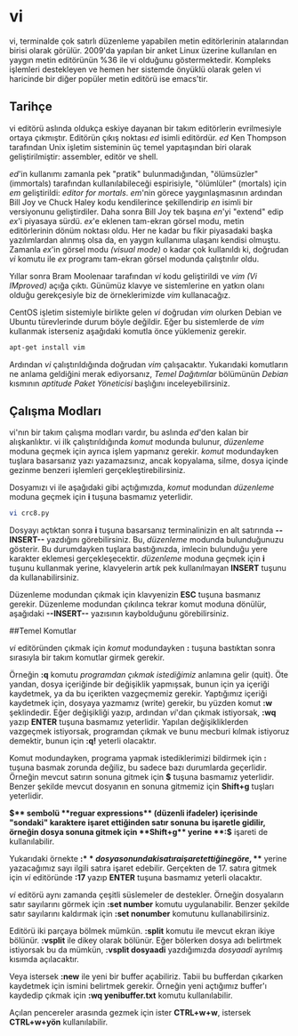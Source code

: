# vi

vi, terminalde çok satırlı düzenleme yapabilen metin editörlerinin atalarından birisi olarak görülür. 2009'da yapılan bir anket Linux üzerine kullanılan en yaygın metin editörünün %36 ile vi olduğunu göstermektedir. Kompleks işlemleri destekleyen ve hemen her sistemde önyüklü olarak gelen vi haricinde bir diğer popüler metin editörü ise emacs'tir.

## Tarihçe

vi editörü aslında oldukça eskiye dayanan bir takım editörlerin evrilmesiyle ortaya çıkmıştır. Editörün çıkış noktası *ed* isimli editördür. *ed* Ken Thompson tarafından Unix işletim sisteminin üç temel yapıtaşından biri olarak geliştirilmiştir: assembler, editör ve shell.

*ed*'in kullanımı zamanla pek "pratik" bulunmadığından, "ölümsüzler" (immortals) tarafından kullanılabileceği espirisiyle, "ölümlüler" (mortals) için *em* geliştirildi: *editor for mortals*. *em*'nin görece yaygınlaşmasının ardından Bill Joy ve Chuck Haley kodu kendilerince şekillendirip *en* isimli bir versiyonunu geliştirdiler. Daha sonra Bill Joy tek başına *en*'yi "extend" edip *ex*'i piyasaya sürdü. *ex*'e eklenen tam-ekran görsel modu, metin editörlerinin dönüm noktası oldu. Her ne kadar bu fikir piyasadaki başka yazılımlardan alınmış olsa da, en yaygın kullanıma ulaşanı kendisi olmuştu. Zamanla *ex*'in görsel modu *(visual mode)* o kadar çok kullanıldı ki, doğrudan *vi* komutu ile *ex* programı tam-ekran görsel modunda çalıştırılır oldu.

Yıllar sonra Bram Moolenaar tarafından *vi* kodu geliştirildi ve *vim* *(Vi IMproved)* açığa çıktı. Günümüz klavye ve sistemlerine en yatkın olanı olduğu gerekçesiyle biz de örneklerimizde *vim* kullanacağız.

CentOS işletim sistemiyle birlikte gelen *vi* doğrudan *vim* olurken Debian ve Ubuntu türevlerinde durum böyle değildir. Eğer bu sistemlerde de *vim* kullanmak isterseniz aşağıdaki komutla önce yüklemeniz gerekir.

```bash
apt-get install vim
```

Ardından *vi* çalıştırıldığında doğrudan *vim* çalışacaktır. Yukarıdaki komutların ne anlama geldiğini merak ediyorsanız, *Temel Dağıtımlar* bölümünün *Debian* kısmının *aptitude Paket Yöneticisi* başlığını inceleyebilirsiniz.

## Çalışma Modları

vi'nın bir takım çalışma modları vardır, bu aslında *ed*'den kalan bir alışkanlıktır. vi ilk çalıştırıldığında *komut* modunda bulunur, *düzenleme* moduna geçmek için ayrıca işlem yapmanız gerekir. *komut* modundayken tuşlara basarsanız yazı yazamazsınız, ancak kopyalama, silme, dosya içinde gezinme benzeri işlemleri gerçekleştirebilirsiniz.

Dosyamızı vi ile aşağıdaki gibi açtığımızda, *komut* modundan *düzenleme* moduna geçmek için **i** tuşuna basmamız yeterlidir.

```bash
vi crc8.py
```

Dosyayı açtıktan sonra **i** tuşuna basarsanız terminalinizin en alt satırında **--INSERT--** yazdığını görebilirsiniz. Bu, *düzenleme* modunda bulunduğunuzu gösterir. Bu durumdayken tuşlara bastığınızda, imlecin bulunduğu yere karakter eklemesi gerçekleşecektir. *düzenleme* moduna geçmek için **i** tuşunu kullanmak yerine, klavyelerin artık pek kullanılmayan **INSERT** tuşunu da kullanabilirsiniz.

Düzenleme modundan çıkmak için klavyenizin **ESC** tuşuna basmanız gerekir. Düzenleme modundan çıkılınca tekrar komut moduna dönülür, aşağıdaki **--INSERT--** yazısının kaybolduğunu görebilirsiniz.

##Temel Komutlar

*vi* editöründen çıkmak için *komut* modundayken **:** tuşuna bastıktan sonra sırasıyla bir takım komutlar girmek gerekir.

Örneğin **:q** komutu *programdan çıkmak istediğimiz* anlamına gelir (quit). Öte yandan, dosya içeriğinde bir değişiklik yapmışsak, bunun için ya içeriği kaydetmek, ya da bu içerikten vazgeçmemiz gerekir. Yaptığımız içeriği kaydetmek için, dosyaya yazmamız (write) gerekir, bu yüzden komut **:w** şeklindedir. Eğer değişikliği yazıp, ardından *vi*'dan çıkmak istiyorsak, **:wq** yazıp **ENTER** tuşuna basmamız yeterlidir. Yapılan değişikliklerden vazgeçmek istiyorsak, programdan çıkmak ve bunu mecburi kılmak istiyoruz demektir, bunun için **:q!** yeterli olacaktır.

Komut modundayken, programa yapmak istediklerimizi bildirmek için **:** tuşuna basmak zorunda değiliz, bu sadece bazı durumlarda geçerlidir. Örneğin mevcut satırın sonuna gitmek için **$** tuşuna basmamız yeterlidir. Benzer şekilde mevcut dosyanın en sonuna gitmemiz için **Shift+g** tuşları yeterlidir.

**$** sembolü **reguar expressions** (düzenli ifadeler) içerisinde "sondaki" karaktere işaret ettiğinden satır sonuna bu işaretle gidilir, örneğin dosya sonuna gitmek için **Shift+g** yerine **:$** işareti de kullanılabilir.

Yukarıdaki örnekte **:$** dosya sonundaki satıra işaret ettiğine göre, **$** yerine yazacağımız sayı ilgili satıra işaret edebilir. Gerçekten de 17. satıra gitmek için *vi* editöründe **:17** yazıp **ENTER** tuşuna basmamız yeterli olacaktır.

*vi* editörü aynı zamanda çeşitli süslemeler de destekler. Örneğin dosyaların satır sayılarını görmek için **:set number** komutu uygulanabilir. Benzer şekilde satır sayılarını kaldırmak için **:set nonumber** komutunu kullanabilirsiniz.

Editörü iki parçaya bölmek mümkün. **:split** komutu ile mevcut ekran ikiye bölünür. **:vsplit** ile dikey olarak bölünür. Eğer bölerken dosya adı belirtmek istiyorsak bu da mümkün, **:vsplit dosyaadi** yazdığımızda *dosyaadi* ayrılmış kısımda açılacaktır. 

Veya istersek **:new** ile yeni bir buffer açabiliriz. Tabii bu bufferdan çıkarken kaydetmek için ismini belirtmek gerekir. Örneğin yeni açtığımız buffer'ı kaydedip çıkmak için **:wq yenibuffer.txt** komutu kullanılabilir.

Açılan pencereler arasında gezmek için ister **CTRL+w+w**, istersek **CTRL+w+yön** kullanılabilir.